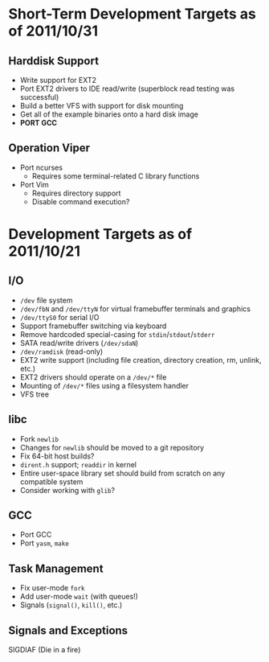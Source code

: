 # Short-Term Development Targets as of 2011/10/31

## Harddisk Support
* Write support for EXT2
* Port EXT2 drivers to IDE read/write (superblock read testing was successful)
* Build a better VFS with support for disk mounting
* Get all of the example binaries onto a hard disk image
* **PORT GCC**

## Operation Viper
* Port ncurses
    * Requires some terminal-related C library functions
* Port Vim
    * Requires directory support
    * Disable command execution?

# Development Targets as of 2011/10/21


## I/O
* `/dev` file system
* `/dev/fbN` and `/dev/ttyN` for virtual framebuffer terminals and graphics
* `/dev/ttyS0` for serial I/O
* Support framebuffer switching via keyboard
* Remove hardcoded special-casing for `stdin`/`stdout`/`stderr`
* SATA read/write drivers (`/dev/sdaN`)
* `/dev/ramdisk` (read-only)
* EXT2 write support (including file creation, directory creation, rm, unlink, etc.)
* EXT2 drivers should operate on a `/dev/*` file
* Mounting of `/dev/*` files using a filesystem handler
* VFS tree

## libc
* Fork `newlib`
* Changes for `newlib` should be moved to a git repository
* Fix 64-bit host builds?
* `dirent.h` support; `readdir` in kernel
* Entire user-space library set should build from scratch on any compatible system
* Consider working with `glib`?

## GCC
* Port GCC
* Port `yasm`, `make`

## Task Management
* Fix user-mode `fork`
* Add user-mode `wait` (with queues!)
* Signals (`signal()`, `kill()`, etc.)


## Signals and Exceptions

SIGDIAF (Die in a fire)
